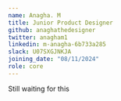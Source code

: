 ```yaml
---
name: Anagha. M
title: Junior Product Designer
github: anaghathedesigner
twitter: anagham1
linkedin: m-anagha-6b733a285
slack: U07SXGJNKJA
joining_date: "08/11/2024"
role: core
---
```


Still waiting for this
